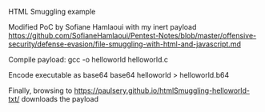 HTML Smuggling example 

Modified PoC by Sofiane Hamlaoui with my inert payload
  https://github.com/SofianeHamlaoui/Pentest-Notes/blob/master/offensive-security/defense-evasion/file-smuggling-with-html-and-javascript.md

Compile payload:
  gcc -o helloworld helloworld.c

Encode executable as base64
  base64 helloworld > helloworld.b64

Finally, browsing to https://paulsery.github.io/htmlSmuggling-helloworld-txt/ downloads the payload
